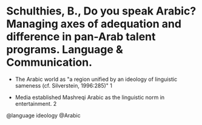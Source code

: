 # Schulthies, B., Do you speak Arabic? Managing axes of adequation and difference in pan-Arab talent programs. Language & Communication. 

- The Arabic world as "a region unified by an ideology of linguistic sameness (cf. Silverstein, 1996:285)" 1

- Media established Mashreqi Arabic as the linguistic norm in entertainment. 2

@language ideology
@Arabic
